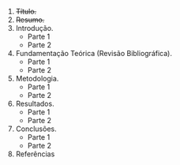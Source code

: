 1. ~~Título.~~
2. ~~Resumo.~~
3. Introdução.
    - Parte 1
    - Parte 2
4. Fundamentação Teórica (Revisão Bibliográfica).
    - Parte 1
    - Parte 2
5. Metodologia.
    - Parte 1
    - Parte 2
6. Resultados.
    - Parte 1
    - Parte 2
7. Conclusões.
    - Parte 1
    - Parte 2
8. Referências
